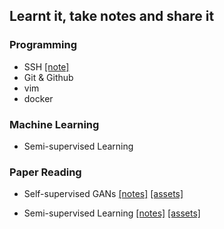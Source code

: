 ## Learnt it, take notes and share it

### Programming
- SSH [[note]](./learnt/ssh/ssh-notes.md)
- Git & Github
- vim
- docker

### Machine Learning
- Semi-supervised Learning

### Paper Reading

- Self-supervised GANs [[notes]](./learnt/self-supervised-gans/self-supervised-gans.md) [[assets]](./learnt/self-supervised-gans)

- Semi-supervised Learning [[notes]](./learnt/semi-supervised-learning/semi-supervised-learning.md) [[assets]](./learnt/semi-supervised-learning)

